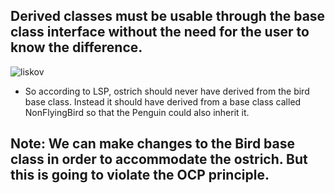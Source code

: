 ## Derived classes must be usable through the base class interface without the need for the user to know the difference.

![liskov](https://user-images.githubusercontent.com/6800366/36943799-8b5a7a5e-1fb5-11e8-8d06-215172e3f0dc.PNG)


* So according to LSP, ostrich should never have derived from the bird base class. Instead it should have derived 
from a base class called NonFlyingBird so that the Penguin could also inherit it.

## Note: We can make changes to the Bird base class in order to accommodate the ostrich. But this is going to violate the OCP principle.
